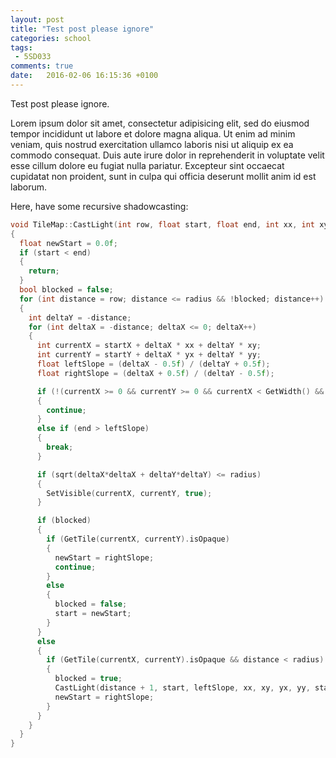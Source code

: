 ```yaml
---
layout: post
title: "Test post please ignore"
categories: school
tags:
 - 5SD033
comments: true
date:   2016-02-06 16:15:36 +0100
---
```


Test post please ignore.

Lorem ipsum dolor sit amet, consectetur adipisicing elit, sed do eiusmod tempor incididunt ut labore et dolore magna aliqua. Ut enim ad minim veniam, quis nostrud exercitation ullamco laboris nisi ut aliquip ex ea commodo consequat. Duis aute irure dolor in reprehenderit in voluptate velit esse cillum dolore eu fugiat nulla pariatur. Excepteur sint occaecat cupidatat non proident, sunt in culpa qui officia deserunt mollit anim id est laborum.

Here, have some recursive shadowcasting:

```cpp
void TileMap::CastLight(int row, float start, float end, int xx, int xy, int yx, int yy, int startX, int startY, float radius)
{
  float newStart = 0.0f;
  if (start < end)
  {
    return;
  }
  bool blocked = false;
  for (int distance = row; distance <= radius && !blocked; distance++)
  {
    int deltaY = -distance;
    for (int deltaX = -distance; deltaX <= 0; deltaX++)
    {
      int currentX = startX + deltaX * xx + deltaY * xy;
      int currentY = startY + deltaX * yx + deltaY * yy;
      float leftSlope = (deltaX - 0.5f) / (deltaY + 0.5f);
      float rightSlope = (deltaX + 0.5f) / (deltaY - 0.5f);

      if (!(currentX >= 0 && currentY >= 0 && currentX < GetWidth() && currentY < GetHeight()) || start < rightSlope)
      {
        continue;
      }
      else if (end > leftSlope)
      {
        break;
      }

      if (sqrt(deltaX*deltaX + deltaY*deltaY) <= radius)
      {
        SetVisible(currentX, currentY, true);
      }

      if (blocked)
      {
        if (GetTile(currentX, currentY).isOpaque)
        {
          newStart = rightSlope;
          continue;
        }
        else
        {
          blocked = false;
          start = newStart;
        }
      }
      else
      {
        if (GetTile(currentX, currentY).isOpaque && distance < radius)
        {
          blocked = true;
          CastLight(distance + 1, start, leftSlope, xx, xy, yx, yy, startX, startY, radius);
          newStart = rightSlope;
        }
      }
    }
  }
}
```
